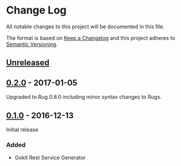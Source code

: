 # Change Log

All notable changes to this project will be documented in this file.

The format is based on [Keep a Changelog](http://keepachangelog.com/)
and this project adheres to [Semantic Versioning](http://semver.org/).

## [Unreleased]

[Unreleased]: https://github.com/atomist-rugs/gokit-editors/compare/0.2.0...HEAD

## [0.2.0] - 2017-01-05

Upgraded to Rug 0.8.0 including minor syntax changes to Rugs.

[0.2.0]: https://github.com/atomist-rugs/gokit-rest-service/tree/0.2.0

## [0.1.0] - 2016-12-13

Initial release

[0.1.0]: https://github.com/atomist-rugs/gokit-editors/tree/0.1.0

### Added

-   Gokit Rest Service Generator
